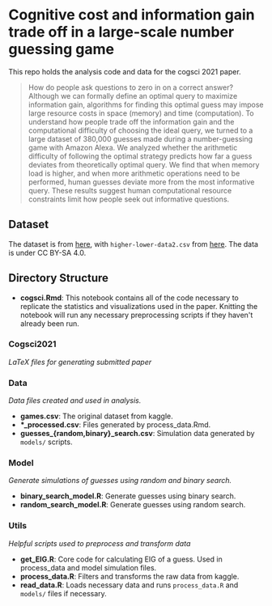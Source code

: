 # Cognitive cost and information gain trade off in a large-scale number guessing game

This repo holds the analysis code and data for the cogsci 2021 paper.

>How do people ask questions to zero in on a correct answer? Although we can formally define an optimal query to maximize information gain, algorithms for finding this optimal guess may impose large resource costs in space (memory) and time (computation). 
To understand how people trade off the information gain and the computational difficulty of choosing the ideal query, we turned to a large dataset of 380,000 guesses made during a number-guessing game with Amazon Alexa.
We analyzed whether the arithmetic difficulty of following the optimal strategy predicts how far a guess deviates from theoretically optimal query.
We find that when memory load is higher, and when more arithmetic operations need to be performed, human guesses deviate more from the most informative query.
These results suggest human computational resource constraints limit how people seek out informative questions. 


## Dataset

The dataset is from [here](https://www.kaggle.com/sdobson46/higher-or-lower-game), with `higher-lower-data2.csv` from [here](https://github.com/samdobson/guessing-game-ml-dataset). The data is under CC BY-SA 4.0.
 

## Directory Structure

- **cogsci.Rmd**: This notebook contains all of the code necessary to replicate the statistics and visualizations used in the paper. Knitting the notebook will run any necessary preprocessing scripts if they haven't already been run.

### Cogsci2021

*LaTeX files for generating submitted paper*

### Data

*Data files created and used in analysis.*

- **games.csv**: The original dataset from kaggle.
- **\*_processed.csv**: Files generated by process_data.Rmd.
- **guesses_{random,binary}_search.csv**: Simulation data generated by `models/` scripts.

### Model

*Generate simulations of guesses using random and binary search.*

- **binary_search_model.R**: Generate guesses using binary search.
- **random_search_model.R**: Generate guesses using random search.

### Utils

*Helpful scripts used to preprocess and transform data*

- **get_EIG.R**: Core code for calculating EIG of a guess. Used in process_data and model simulation files.
- **process_data.R**: Filters and transforms the raw data from kaggle.
- **read_data.R**: Loads necessary data and runs `process_data.R` and `models/` files if necessary.


